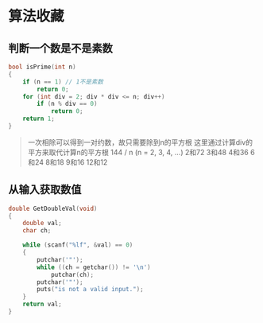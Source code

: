 # 算法收藏

## 判断一个数是不是素数

```c
bool isPrime(int n)
{
    if (n == 1) // 1不是素数
        return 0;
    for (int div = 2; div * div <= n; div++)
        if (n % div == 0)
            return 0;
    return 1;
}
```

> 一次相除可以得到一对约数，故只需要除到n的平方根
> 这里通过计算div的平方来取代计算n的平方根
> 144 / n (n = 2, 3, 4, ...)
> 2和72 3和48 4和36 6和24 8和18 9和16 12和12 

## 从输入获取数值

```c
double GetDoubleVal(void)
{
    double val;
    char ch;

    while (scanf("%lf", &val) == 0)
    {
        putchar('"');
        while ((ch = getchar()) != '\n')
            putchar(ch);
        putchar('"');
        puts("is not a valid input.");
    }
    return val;
}
```